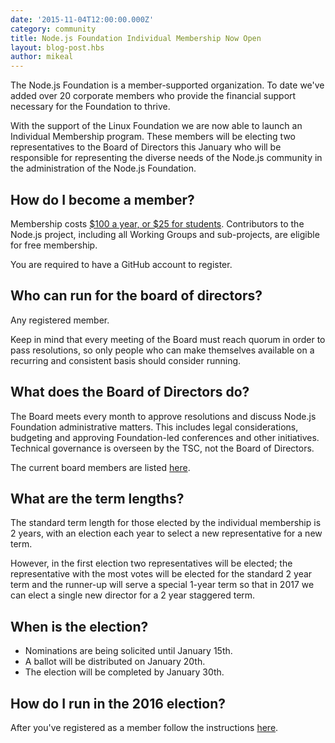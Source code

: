 ```yaml
---
date: '2015-11-04T12:00:00.000Z'
category: community
title: Node.js Foundation Individual Membership Now Open
layout: blog-post.hbs
author: mikeal
---
```


The Node.js Foundation is a member-supported organization. To date we've added over 20 corporate members who provide the financial support necessary for the Foundation to thrive.

With the support of the Linux Foundation we are now able to launch an Individual Membership program. These members will be electing two representatives to the Board of Directors this January who will be
responsible for representing the diverse needs of the Node.js community in the administration of the Node.js Foundation.

## How do I become a member?

Membership costs [$100 a year, or $25 for students](https://identity.linuxfoundation.org/pid/99).
Contributors to the Node.js project, including all Working Groups and sub-projects, are eligible for free membership.

You are required to have a GitHub account to register.

## Who can run for the board of directors?

Any registered member.

Keep in mind that every meeting of the Board must reach quorum in order to pass resolutions, so only people who can make themselves available on a recurring and consistent basis should consider running.

## What does the Board of Directors do?

The Board meets every month to approve resolutions and discuss Node.js Foundation administrative matters. This includes legal considerations, budgeting and approving Foundation-led conferences and other initiatives. Technical governance is overseen by the TSC, not the Board of Directors.

The current board members are listed [here](https://foundation.nodejs.org/about/leadership).

## What are the term lengths?

The standard term length for those elected by the individual membership is 2 years, with an election each year to select a new representative for a new term.

However, in the first election two representatives will be elected; the representative with the most votes will be elected for the standard 2 year term and the runner-up will serve a special 1-year term so that in 2017 we can elect a single new director for a 2 year staggered term.

## When is the election?

- Nominations are being solicited until January 15th.
- A ballot will be distributed on January 20th.
- The election will be completed by January 30th.

## How do I run in the 2016 election?

After you've registered as a member follow the instructions [here](https://github.com/nodejs/membership/issues/12).
